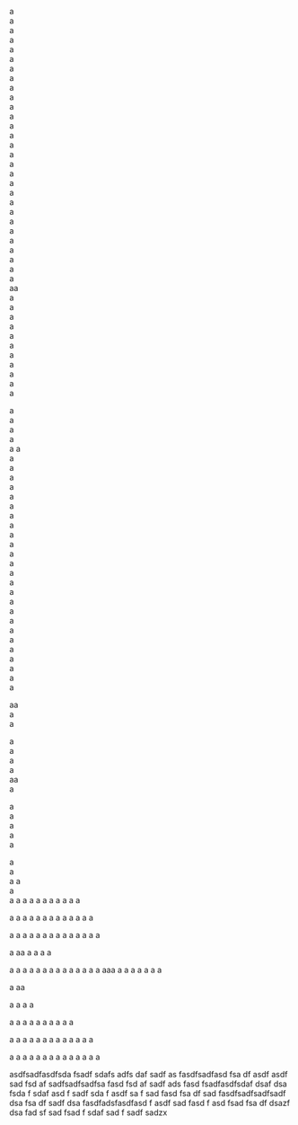 a  
a  
a  
a  
a  
a  
a  
a  
a  
a  
a  
a  
a  
a  
a  
a  
a  
a  
a  
a  
a  
a  
a  
a  
a  
a  
a  
a  
a  
aa  
a  
a  
a  
a  
a  
a  
a  
a  
a  
a  
a  
  
a  
a  
a  
a  
a 
a  
a  
a  
a  
a  
a  
a  
a  
a  
a  
a  
a  
a  
a  
a  
a  
a  
a  
a  
a  
a  
a  
a  
a  
a  
a  
  
aa  
a  
a  
  
a  
a  
a  
a  
aa  
a  
  
a  
a  
a  
a  
a  
 
a  
a  
a 
a  
a  
a
a
a
a
a
a
a
a
a
a
a

a
a
a
a
a
a
a
a
a
a
a
a
a

a
a
a
a
a
a
a
a
a
a
a
a
a
a

a
aa
a
a
a
a

a
a
a
a
a
a
a
a
a
a
a
a
a
a
aaa
a
a
a
a
a
a
a

a
aa

a
a
a
a

a
a
a
a
a
a
a
a
a
a

a
a
a
a
a
a
a
a
a
a
a
a
a

a
a
a
a
a
a
a
a
a
a
a
a
a
a

<a name="petros"></a>

asdfsadfasdfsda
fsadf
sdafs
adfs
daf
sadf
as
fasdfsadfasd
fsa
df
asdf
asdf
sad
fsd
af
sadfsadfsadfsa
fasd
fsd
af
sadf
ads
fasd
fsadfasdfsdaf
dsaf
dsa
fsda
f
sdaf
asd
f
sadf
sda
f
asdf
sa
f
sad
fasd
fsa
df
sad
fasdfsadfsadfsadf
dsa
fsa
df
sadf
dsa
fasdfadsfasdfasd
f
asdf
sad
fasd
f
asd
fsad
fsa
df
dsazf
dsa
fad
sf
sad
fsad
f
sdaf
sad
f
sadf
sadzx
